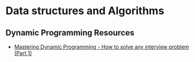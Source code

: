 # Data structures and Algorithms

## Dynamic Programming Resources

- [Mastering Dynamic Programming - How to solve any interview problem (Part 1)](https://www.youtube.com/watch?v=Hdr64lKQ3e4)
